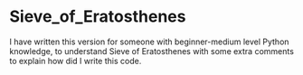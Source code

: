 # Sieve_of_Eratosthenes
I have written this version for someone with beginner-medium level Python knowledge, to understand Sieve of Eratosthenes with some extra comments to explain how did I write this code.
